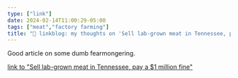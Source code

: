 ```yaml
---
type: ["link"]
date: 2024-02-14T11:00:29-05:00
tags: ["meat","factory farming"]
title: "🔗 linkblog: my thoughts on 'Sell lab-grown meat in Tennessee, pay a $1 million fine'"
---
```

Good article on some dumb fearmongering.

[link to "Sell lab-grown meat in Tennessee, pay a $1 million fine"](https://www.vox.com/future-perfect/2024/2/14/24069722/political-ban-cell-cultivated-lab-grown-meat-plant-based-labeling-laws)
